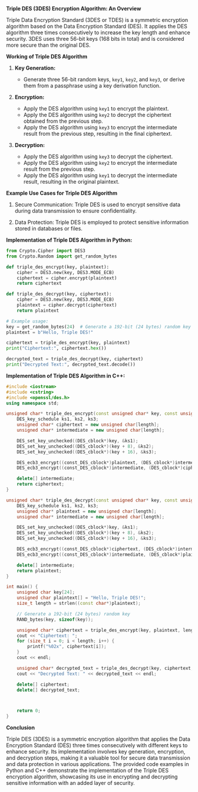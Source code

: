 **Triple DES (3DES) Encryption Algorithm: An Overview**

Triple Data Encryption Standard (3DES or TDES) is a symmetric encryption algorithm based on the Data Encryption Standard (DES). It applies the DES algorithm three times consecutively to increase the key length and enhance security. 3DES uses three 56-bit keys (168 bits in total) and is considered more secure than the original DES.

**Working of Triple DES Algorithm**

1. **Key Generation:**
   - Generate three 56-bit random keys, `key1`, `key2`, and `key3`, or derive them from a passphrase using a key derivation function.

2. **Encryption:**
   - Apply the DES algorithm using `key1` to encrypt the plaintext.
   - Apply the DES algorithm using `key2` to decrypt the ciphertext obtained from the previous step.
   - Apply the DES algorithm using `key3` to encrypt the intermediate result from the previous step, resulting in the final ciphertext.

3. **Decryption:**
   - Apply the DES algorithm using `key3` to decrypt the ciphertext.
   - Apply the DES algorithm using `key2` to encrypt the intermediate result from the previous step.
   - Apply the DES algorithm using `key1` to decrypt the intermediate result, resulting in the original plaintext.

**Example Use Cases for Triple DES Algorithm**

1. Secure Communication: Triple DES is used to encrypt sensitive data during data transmission to ensure confidentiality.

2. Data Protection: Triple DES is employed to protect sensitive information stored in databases or files.

**Implementation of Triple DES Algorithm in Python:**

```python
from Crypto.Cipher import DES3
from Crypto.Random import get_random_bytes

def triple_des_encrypt(key, plaintext):
    cipher = DES3.new(key, DES3.MODE_ECB)
    ciphertext = cipher.encrypt(plaintext)
    return ciphertext

def triple_des_decrypt(key, ciphertext):
    cipher = DES3.new(key, DES3.MODE_ECB)
    plaintext = cipher.decrypt(ciphertext)
    return plaintext

# Example usage:
key = get_random_bytes(24)  # Generate a 192-bit (24 bytes) random key
plaintext = b"Hello, Triple DES!"

ciphertext = triple_des_encrypt(key, plaintext)
print("Ciphertext:", ciphertext.hex())

decrypted_text = triple_des_decrypt(key, ciphertext)
print("Decrypted Text:", decrypted_text.decode())
```

**Implementation of Triple DES Algorithm in C++:**

```cpp
#include <iostream>
#include <cstring>
#include <openssl/des.h>
using namespace std;

unsigned char* triple_des_encrypt(const unsigned char* key, const unsigned char* plaintext, size_t length) {
    DES_key_schedule ks1, ks2, ks3;
    unsigned char* ciphertext = new unsigned char[length];
    unsigned char* intermediate = new unsigned char[length];

    DES_set_key_unchecked((DES_cblock*)key, &ks1);
    DES_set_key_unchecked((DES_cblock*)(key + 8), &ks2);
    DES_set_key_unchecked((DES_cblock*)(key + 16), &ks3);

    DES_ecb3_encrypt((const_DES_cblock*)plaintext, (DES_cblock*)intermediate, &ks1, &ks2, &ks3, DES_ENCRYPT);
    DES_ecb3_encrypt((const_DES_cblock*)intermediate, (DES_cblock*)ciphertext, &ks1, &ks2, &ks3, DES_DECRYPT);

    delete[] intermediate;
    return ciphertext;
}

unsigned char* triple_des_decrypt(const unsigned char* key, const unsigned char* ciphertext, size_t length) {
    DES_key_schedule ks1, ks2, ks3;
    unsigned char* plaintext = new unsigned char[length];
    unsigned char* intermediate = new unsigned char[length];

    DES_set_key_unchecked((DES_cblock*)key, &ks1);
    DES_set_key_unchecked((DES_cblock*)(key + 8), &ks2);
    DES_set_key_unchecked((DES_cblock*)(key + 16), &ks3);

    DES_ecb3_encrypt((const_DES_cblock*)ciphertext, (DES_cblock*)intermediate, &ks1, &ks2, &ks3, DES_DECRYPT);
    DES_ecb3_encrypt((const_DES_cblock*)intermediate, (DES_cblock*)plaintext, &ks1, &ks2, &ks3, DES_ENCRYPT);

    delete[] intermediate;
    return plaintext;
}

int main() {
    unsigned char key[24];
    unsigned char plaintext[] = "Hello, Triple DES!";
    size_t length = strlen((const char*)plaintext);

    // Generate a 192-bit (24 bytes) random key
    RAND_bytes(key, sizeof(key));

    unsigned char* ciphertext = triple_des_encrypt(key, plaintext, length);
    cout << "Ciphertext: ";
    for (size_t i = 0; i < length; i++) {
        printf("%02x", ciphertext[i]);
    }
    cout << endl;

    unsigned char* decrypted_text = triple_des_decrypt(key, ciphertext, length);
    cout << "Decrypted Text: " << decrypted_text << endl;

    delete[] ciphertext;
    delete[] decrypted_text;



    return 0;
}
```

**Conclusion**

Triple DES (3DES) is a symmetric encryption algorithm that applies the Data Encryption Standard (DES) three times consecutively with different keys to enhance security. Its implementation involves key generation, encryption, and decryption steps, making it a valuable tool for secure data transmission and data protection in various applications. The provided code examples in Python and C++ demonstrate the implementation of the Triple DES encryption algorithm, showcasing its use in encrypting and decrypting sensitive information with an added layer of security.
